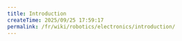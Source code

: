 ```yaml
---
title: Introduction
createTime: 2025/09/25 17:59:17
permalink: /fr/wiki/robotics/electronics/introduction/
---
```

